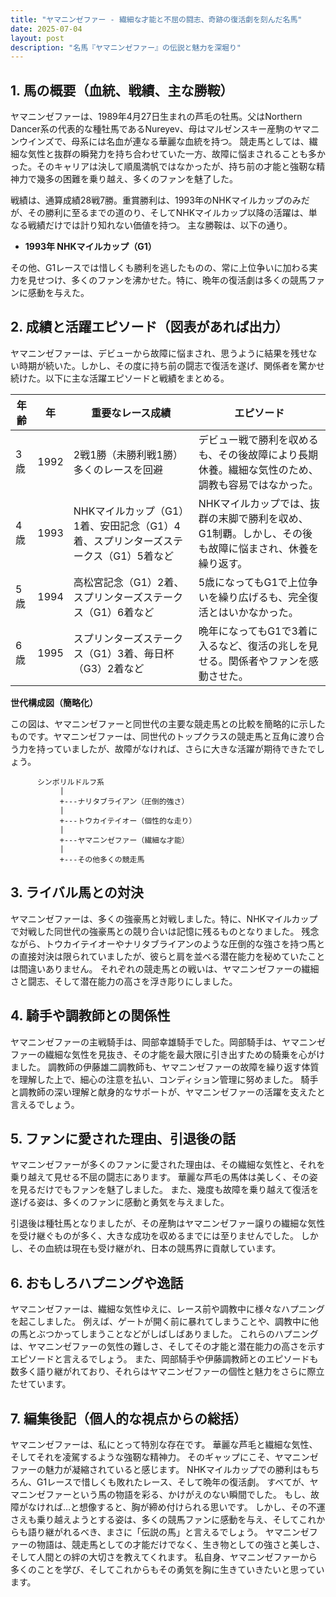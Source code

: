 ```yaml
---
title: "ヤマニンゼファー - 繊細な才能と不屈の闘志、奇跡の復活劇を刻んだ名馬"
date: 2025-07-04
layout: post
description: "名馬『ヤマニンゼファー』の伝説と魅力を深堀り"
---
```


## 1. 馬の概要（血統、戦績、主な勝鞍）

ヤマニンゼファーは、1989年4月27日生まれの芦毛の牡馬。父はNorthern Dancer系の代表的な種牡馬であるNureyev、母はマルゼンスキー産駒のヤマニンウインズで、母系には名血が連なる華麗な血統を持つ。  競走馬としては、繊細な気性と抜群の瞬発力を持ち合わせていた一方、故障に悩まされることも多かった。そのキャリアは決して順風満帆ではなかったが、持ち前の才能と強靭な精神力で幾多の困難を乗り越え、多くのファンを魅了した。

戦績は、通算成績28戦7勝。重賞勝利は、1993年のNHKマイルカップのみだが、その勝利に至るまでの道のり、そしてNHKマイルカップ以降の活躍は、単なる戦績だけでは計り知れない価値を持つ。  主な勝鞍は、以下の通り。

* **1993年 NHKマイルカップ（G1）**

その他、G1レースでは惜しくも勝利を逃したものの、常に上位争いに加わる実力を見せつけ、多くのファンを沸かせた。特に、晩年の復活劇は多くの競馬ファンに感動を与えた。


## 2. 成績と活躍エピソード（図表があれば出力）

ヤマニンゼファーは、デビューから故障に悩まされ、思うように結果を残せない時期が続いた。しかし、その度に持ち前の闘志で復活を遂げ、関係者を驚かせ続けた。以下に主な活躍エピソードと戦績をまとめる。

| 年齢 | 年   | 重要なレース成績                                                                                                     | エピソード                                                                                                                                                              |
|-----|-----|-----------------------------------------------------------------------------------------------------------------------|------------------------------------------------------------------------------------------------------------------------------------------------------------------------|
| 3歳  | 1992 | 2戦1勝（未勝利戦1勝） 多くのレースを回避                                                                             | デビュー戦で勝利を収めるも、その後故障により長期休養。繊細な気性のため、調教も容易ではなかった。                                                                                       |
| 4歳  | 1993 | NHKマイルカップ（G1）1着、安田記念（G1）4着、スプリンターズステークス（G1）5着など                                         | NHKマイルカップでは、抜群の末脚で勝利を収め、G1制覇。しかし、その後も故障に悩まされ、休養を繰り返す。                                                                                  |
| 5歳  | 1994 | 高松宮記念（G1）2着、スプリンターズステークス（G1）6着など                                                        | 5歳になってもG1で上位争いを繰り広げるも、完全復活とはいかなかった。                                                                                                       |
| 6歳  | 1995 |  スプリンターズステークス（G1）3着、毎日杯（G3）2着など                                                         | 晩年になってもG1で3着に入るなど、復活の兆しを見せる。関係者やファンを感動させた。                                                                                                   |


**世代構成図（簡略化）**

この図は、ヤマニンゼファーと同世代の主要な競走馬との比較を簡略的に示したものです。ヤマニンゼファーは、同世代のトップクラスの競走馬と互角に渡り合う力を持っていましたが、故障がなければ、さらに大きな活躍が期待できたでしょう。


```
      シンボリルドルフ系
           |
           +---ナリタブライアン（圧倒的強さ）
           |
           +---トウカイテイオー（個性的な走り）
           |
           +---ヤマニンゼファー（繊細な才能）
           |
           +---その他多くの競走馬
```


## 3. ライバル馬との対決

ヤマニンゼファーは、多くの強豪馬と対戦しました。特に、NHKマイルカップで対戦した同世代の強豪馬との競り合いは記憶に残るものとなりました。  残念ながら、トウカイテイオーやナリタブライアンのような圧倒的な強さを持つ馬との直接対決は限られていましたが、彼らと肩を並べる潜在能力を秘めていたことは間違いありません。  それぞれの競走馬との戦いは、ヤマニンゼファーの繊細さと闘志、そして潜在能力の高さを浮き彫りにしました。


## 4. 騎手や調教師との関係性

ヤマニンゼファーの主戦騎手は、岡部幸雄騎手でした。岡部騎手は、ヤマニンゼファーの繊細な気性を見抜き、その才能を最大限に引き出すための騎乗を心がけました。  調教師の伊藤雄二調教師も、ヤマニンゼファーの故障を繰り返す体質を理解した上で、細心の注意を払い、コンディション管理に努めました。  騎手と調教師の深い理解と献身的なサポートが、ヤマニンゼファーの活躍を支えたと言えるでしょう。


## 5. ファンに愛された理由、引退後の話

ヤマニンゼファーが多くのファンに愛された理由は、その繊細な気性と、それを乗り越えて見せる不屈の闘志にあります。  華麗な芦毛の馬体は美しく、その姿を見るだけでもファンを魅了しました。  また、幾度も故障を乗り越えて復活を遂げる姿は、多くのファンに感動と勇気を与えました。

引退後は種牡馬となりましたが、その産駒はヤマニンゼファー譲りの繊細な気性を受け継ぐものが多く、大きな成功を収めるまでには至りませんでした。 しかし、その血統は現在も受け継がれ、日本の競馬界に貢献しています。


## 6. おもしろハプニングや逸話

ヤマニンゼファーは、繊細な気性ゆえに、レース前や調教中に様々なハプニングを起こしました。  例えば、ゲートが開く前に暴れてしまうことや、調教中に他の馬とぶつかってしまうことなどがしばしばありました。  これらのハプニングは、ヤマニンゼファーの気性の難しさ、そしてその才能と潜在能力の高さを示すエピソードと言えるでしょう。  また、岡部騎手や伊藤調教師とのエピソードも数多く語り継がれており、それらはヤマニンゼファーの個性と魅力をさらに際立たせています。


## 7. 編集後記（個人的な視点からの総括）

ヤマニンゼファーは、私にとって特別な存在です。  華麗な芦毛と繊細な気性、そしてそれを凌駕するような強靭な精神力。  そのギャップにこそ、ヤマニンゼファーの魅力が凝縮されていると感じます。  NHKマイルカップでの勝利はもちろん、G1レースで惜しくも敗れたレース、そして晩年の復活劇。  すべてが、ヤマニンゼファーという馬の物語を彩る、かけがえのない瞬間でした。  もし、故障がなければ…と想像すると、胸が締め付けられる思いです。  しかし、その不運さえも乗り越えようとする姿は、多くの競馬ファンに感動を与え、そしてこれからも語り継がれるべき、まさに「伝説の馬」と言えるでしょう。  ヤマニンゼファーの物語は、競走馬としての才能だけでなく、生き物としての強さと美しさ、そして人間との絆の大切さを教えてくれます。  私自身、ヤマニンゼファーから多くのことを学び、そしてこれからもその勇気を胸に生きていきたいと思っています。
